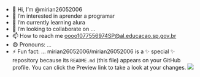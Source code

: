 - 👋 Hi, I’m @mirian26052006
- 👀 I’m interested in aprender a programar
- 🌱 I’m currently learning alura
- 💞️ I’m looking to collaborate on ...
- 📫 How to reach me oooo1077556974SP@al.educacao.sp.gov.br
- 😄 Pronouns: ...
- ⚡ Fun fact: ...
mirian26052006/mirian26052006 is a ✨ special ✨ repository because its `README.md` (this file) appears on your GitHub profile.
You can click the Preview link to take a look at your changes.
![](https://tenor.com/pt-BR/view/cool-fun-white-cat-dance-cool-and-fun-times-gif-10835485520572086855)
